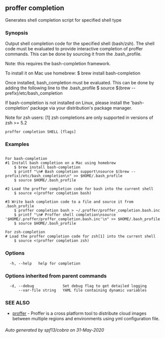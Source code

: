 ## proffer completion

Generates shell completion script for specified shell type

### Synopsis


Output shell completion code for the specified shell (bash/zsh).
The shell code must be evaluated to provide interactive
completion of proffer commands. This can be done by sourcing it from
the .bash_profile.

Note: this requires the bash-completion framework.

To install it on Mac use homebrew:
	$ brew install bash-completion

Once installed, bash_completion must be evaluated. This can be done by adding the
following line to the .bash_profile
	$ source $(brew --prefix)/etc/bash_completion

If bash-completion is not installed on Linux, please install the 'bash-completion' package
via your distribution's package manager.

Note for zsh users: [1] zsh completions are only supported in versions of zsh >= 5.2

```
proffer completion SHELL [flags]
```

### Examples

```

For bash-completion
#1 Install bash completion on a Mac using homebrew
	$ brew install bash-completion
	$ printf "\n# Bash completion support\nsource $(brew --prefix)/etc/bash_completion\n" >> $HOME/.bash_profile
	$ source $HOME/.bash_profile

#2 Load the proffer completion code for bash into the current shell
	$ source <(proffer completion bash)

#3 Write bash completion code to a file and source it from .bash_profile
	$ proffer completion bash > ~/.proffer/proffer_completion.bash.inc
	$ printf "\n# Proffer shell completion\nsource '$HOME/.proffer/proffer_completion.bash.inc'\n" >> $HOME/.bash_profile
	$ source $HOME/.bash_profile

For zsh-completion
# Load the proffer completion code for zsh[1] into the current shell
	$ source <(proffer completion zsh)
```

### Options

```
  -h, --help   help for completion
```

### Options inherited from parent commands

```
  -d, --debug             Set debug flag to get detailed logging
      --var-file string   YAML file containing dynamic variables
```

### SEE ALSO

* [proffer](proffer.md)	 - Proffer is a cross platform tool to distribute cloud images between multiple regions and environments using yml configuration file.

###### Auto generated by spf13/cobra on 31-May-2020
